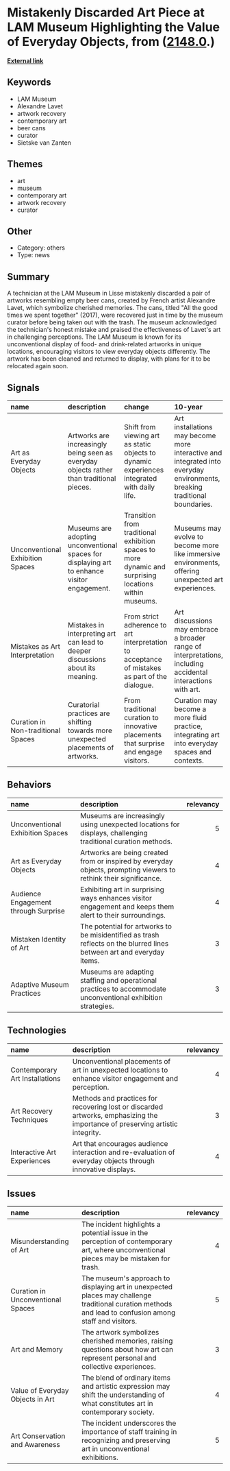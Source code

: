 # __Mistakenly Discarded Art Piece at LAM Museum Highlighting the Value of Everyday Objects__, from ([2148.0](https://kghosh.substack.com/p/2148.0).)

__[External link](https://hyperallergic.com/957031/museum-worker-throws-alexandre-lavet-art-in-the-trash-by-mistake/)__



## Keywords

* LAM Museum
* Alexandre Lavet
* artwork recovery
* contemporary art
* beer cans
* curator
* Sietske van Zanten

## Themes

* art
* museum
* contemporary art
* artwork recovery
* curator

## Other

* Category: others
* Type: news

## Summary

A technician at the LAM Museum in Lisse mistakenly discarded a pair of artworks resembling empty beer cans, created by French artist Alexandre Lavet, which symbolize cherished memories. The cans, titled "All the good times we spent together" (2017), were recovered just in time by the museum curator before being taken out with the trash. The museum acknowledged the technician's honest mistake and praised the effectiveness of Lavet's art in challenging perceptions. The LAM Museum is known for its unconventional display of food- and drink-related artworks in unique locations, encouraging visitors to view everyday objects differently. The artwork has been cleaned and returned to display, with plans for it to be relocated again soon.

## Signals

| name                               | description                                                                                  | change                                                                                                 | 10-year                                                                                                                   | driving-force                                                                              |   relevancy |
|:-----------------------------------|:---------------------------------------------------------------------------------------------|:-------------------------------------------------------------------------------------------------------|:--------------------------------------------------------------------------------------------------------------------------|:-------------------------------------------------------------------------------------------|------------:|
| Art as Everyday Objects            | Artworks are increasingly being seen as everyday objects rather than traditional pieces.     | Shift from viewing art as static objects to dynamic experiences integrated with daily life.            | Art installations may become more interactive and integrated into everyday environments, breaking traditional boundaries. | A growing trend towards experiential art that engages audiences in unconventional ways.    |           4 |
| Unconventional Exhibition Spaces   | Museums are adopting unconventional spaces for displaying art to enhance visitor engagement. | Transition from traditional exhibition spaces to more dynamic and surprising locations within museums. | Museums may evolve to become more like immersive environments, offering unexpected art experiences.                       | A desire to create unique visitor experiences that challenge perceptions of art and space. |           5 |
| Mistakes as Art Interpretation     | Mistakes in interpreting art can lead to deeper discussions about its meaning.               | From strict adherence to art interpretation to acceptance of mistakes as part of the dialogue.         | Art discussions may embrace a broader range of interpretations, including accidental interactions with art.               | An evolving understanding of art that values diverse perspectives and experiences.         |           3 |
| Curation in Non-traditional Spaces | Curatorial practices are shifting towards more unexpected placements of artworks.            | From traditional curation to innovative placements that surprise and engage visitors.                  | Curation may become a more fluid practice, integrating art into everyday spaces and contexts.                             | The need to attract and retain audiences in a competitive cultural landscape.              |           4 |

## Behaviors

| name                                 | description                                                                                                           |   relevancy |
|:-------------------------------------|:----------------------------------------------------------------------------------------------------------------------|------------:|
| Unconventional Exhibition Spaces     | Museums are increasingly using unexpected locations for displays, challenging traditional curation methods.           |           5 |
| Art as Everyday Objects              | Artworks are being created from or inspired by everyday objects, prompting viewers to rethink their significance.     |           4 |
| Audience Engagement through Surprise | Exhibiting art in surprising ways enhances visitor engagement and keeps them alert to their surroundings.             |           4 |
| Mistaken Identity of Art             | The potential for artworks to be misidentified as trash reflects on the blurred lines between art and everyday items. |           3 |
| Adaptive Museum Practices            | Museums are adapting staffing and operational practices to accommodate unconventional exhibition strategies.          |           3 |

## Technologies

| name                           | description                                                                                                                   |   relevancy |
|:-------------------------------|:------------------------------------------------------------------------------------------------------------------------------|------------:|
| Contemporary Art Installations | Unconventional placements of art in unexpected locations to enhance visitor engagement and perception.                        |           4 |
| Art Recovery Techniques        | Methods and practices for recovering lost or discarded artworks, emphasizing the importance of preserving artistic integrity. |           3 |
| Interactive Art Experiences    | Art that encourages audience interaction and re-evaluation of everyday objects through innovative displays.                   |           4 |

## Issues

| name                              | description                                                                                                                                             |   relevancy |
|:----------------------------------|:--------------------------------------------------------------------------------------------------------------------------------------------------------|------------:|
| Misunderstanding of Art           | The incident highlights a potential issue in the perception of contemporary art, where unconventional pieces may be mistaken for trash.                 |           4 |
| Curation in Unconventional Spaces | The museum's approach to displaying art in unexpected places may challenge traditional curation methods and lead to confusion among staff and visitors. |           5 |
| Art and Memory                    | The artwork symbolizes cherished memories, raising questions about how art can represent personal and collective experiences.                           |           3 |
| Value of Everyday Objects in Art  | The blend of ordinary items and artistic expression may shift the understanding of what constitutes art in contemporary society.                        |           4 |
| Art Conservation and Awareness    | The incident underscores the importance of staff training in recognizing and preserving art in unconventional exhibitions.                              |           5 |